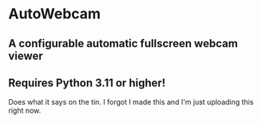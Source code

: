# AutoWebcam
A configurable automatic fullscreen webcam viewer
---
## Requires Python 3.11 or higher!
Does what it says on the tin. I forgot I made this and I'm just uploading this right now.
